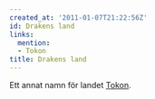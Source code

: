 ```yaml
---
created_at: '2011-01-07T21:22:56Z'
id: Drakens land
links:
  mention:
  - Tokon
title: Drakens land
---
```


Ett annat namn för landet [Tokon].

  [Tokon]: Tokon
